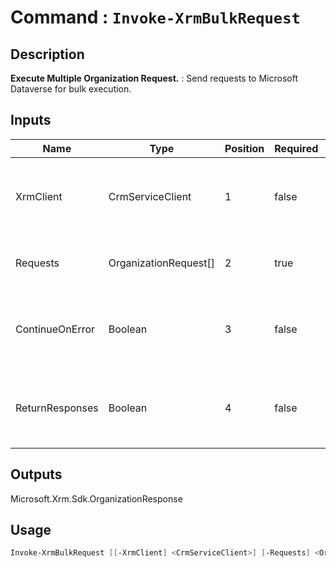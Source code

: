 ﻿# Command : `Invoke-XrmBulkRequest` 

## Description

**Execute Multiple Organization Request.** : Send requests to Microsoft Dataverse for bulk execution.

## Inputs

Name|Type|Position|Required|Default|Description
----|----|--------|--------|-------|-----------
XrmClient|CrmServiceClient|1|false|$Global:XrmClient|Xrm connector initialized to target instance. Use latest one by default. (CrmServiceClient)
Requests|OrganizationRequest[]|2|true||Array of organization requests to execute.
ContinueOnError|Boolean|3|false|False|Indicates wether to continue or stop execution if an error occured. (Default: false = Continue)
ReturnResponses|Boolean|4|false|False|Indicates if response are collected for each request execution. (Default: false = No response)

## Outputs
Microsoft.Xrm.Sdk.OrganizationResponse

## Usage

```Powershell 
Invoke-XrmBulkRequest [[-XrmClient] <CrmServiceClient>] [-Requests] <OrganizationRequest[]> [[-ContinueOnError] <Boolean>] [[-ReturnResponses] <Boolean>] [<CommonParameters>]
``` 


